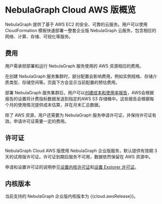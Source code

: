 # NebulaGraph Cloud AWS 版概览

NebulaGraph 提供了基于 AWS EC2 的安全、可靠的云服务。用户可以使用 CloudFormation 模板快速部署一整套企业版 NebulaGraph 云服务，包含相应的网络、计算、存储、可视化等服务。

## 费用

用户需承担部署和运行 NebulaGraph 服务使用的 AWS 资源相应的费用。

在创建 NebulaGraph 服务集群时，部分配置会影响费用，例如实例规格、存储介质类型、存储空间等。页面下方会显示当前配置的预估费用。

部署 NebulaGraph 服务集群后，用户可以[创建成本和使用率报告](https://docs.aws.amazon.com/cur/latest/userguide/cur-create.html)，AWS会根据报告的设置将计费指标数据发送到指定的AWS S3 存储桶中。这些报告会根据每个月的使用情况提供成本估算，并在月末汇总数据。

除了 AWS 资源，用户还需要为 NebulaGraph 服务申请许可证，并保持许可证有效。申请许可证需要一定的费用。

## 许可证

NebulaGraph Cloud AWS 版使用 NebulaGraph 企业版服务，默认提供有效期 3 天的试用版许可证。许可证到期后服务不可用，数据依然保留在 AWS 资源中。

申请和设置许可证的说明参见[设置内核许可证](../../4.deployment-and-installation/deploy-license.md)<!--、[设置 Dashboard 许可证](../../nebula-dashboard-ent/11.dashboard-ent-license.md)-->和[设置 Explorer 许可证](../../nebula-explorer/deploy-connect/3.explorer-license.md)。

## 内核版本

当前支持的 NebulaGraph 企业版内核版本为 {{cloud.awsRelease}}。
